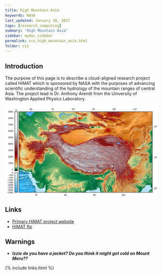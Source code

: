 ```yaml
---
title: High Mountain Asia
keywords: NASA
last_updated: January 30, 2017
tags: [research_computing]
summary: "High Mountain Asia"
sidebar: mydoc_sidebar
permalink: ccs_high_mountain_asia.html
folder: ccs
---
```


## Introduction 

The purpose of this page is to describe a cloud-aligned research project called HiMAT which is 
sponsored by NASA with the purposes of advancing scientific understanding of the hydrology of
the mountain ranges of central Asia. The project lead is Dr. Anthony Arendt from the University of 
Washington Applied Physics Laboratory.

![himat0001](/documentation/images/ccs/ccs_himat0001.png)

## Links

- [Primary HiMAT project website](http://himat.org/)
- [HiMAT ftp](http://ftp.cloudmaven.org/)

## Warnings

- ***Izzie do you have a jacket? Do you think it might get cold on Mount Meru??***


{% include links.html %}
